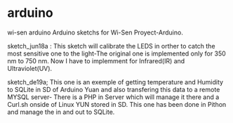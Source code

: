 # arduino
wi-sen arduino
Arduino sketchs for Wi-Sen Proyect-Arduino.

sketch_jun18a : This sketch will calibrate the LEDS in orther to catch the most sensitive one to the light-The original 
one is implemented only for 350 nm to 750 nm. Now I have to implemment for Infrared(IR) and Ultraviolet(UV).

sketch_de19a; This one is an exemple of getting temperature and Humidity to SQLite in SD of Arduino Yuan and also transfering 
this data to a remote MYSQL server- There is a PHP in Server which will manage it there and a Curl.sh onside of Linux YUN stored in SD. 
This one has been done in Pithon and manage the in and out to SQLite.
